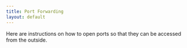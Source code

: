```yaml
---
title: Port Forwarding
layout: default
---
```

Here are instructions on how to open ports so that they can be accessed from the outside.
